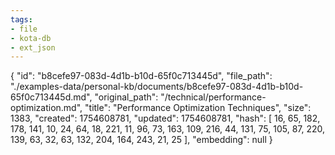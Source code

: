 ```yaml
---
tags:
- file
- kota-db
- ext_json
---
```

{
  "id": "b8cefe97-083d-4d1b-b10d-65f0c713445d",
  "file_path": "./examples-data/personal-kb/documents/b8cefe97-083d-4d1b-b10d-65f0c713445d.md",
  "original_path": "/technical/performance-optimization.md",
  "title": "Performance Optimization Techniques",
  "size": 1383,
  "created": 1754608781,
  "updated": 1754608781,
  "hash": [
    16,
    65,
    182,
    178,
    141,
    10,
    24,
    64,
    18,
    221,
    11,
    96,
    73,
    163,
    109,
    216,
    44,
    131,
    75,
    105,
    87,
    220,
    139,
    63,
    32,
    63,
    132,
    204,
    164,
    243,
    21,
    25
  ],
  "embedding": null
}